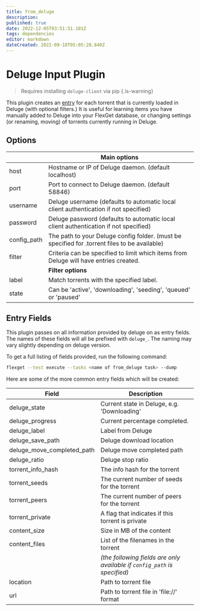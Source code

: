 ```yaml
---
title: from_deluge
description: 
published: true
date: 2022-12-05T03:51:51.101Z
tags: dependencies
editor: markdown
dateCreated: 2022-09-18T05:05:28.840Z
---
```


# Deluge Input Plugin
> Requires installing `deluge-client` via pip
{.is-warning}

This plugin creates an [entry](/Entry) for each torrent that is currently loaded in Deluge (with optional filters.) It is useful for learning items you have manually added to Deluge into your FlexGet database, or changing settings (or renaming, moving) of torrents currently running in Deluge.

## Options
|  | **Main options** |
| --- | --- |
| host | Hostname or IP of Deluge daemon. (default localhost) |
| port | Port to connect to Deluge daemon. (default 58846) |
| username | Deluge username (defaults to automatic local client authentication if not specified) |
| password | Deluge password (defaults to automatic local client authentication if not specified) |
| config_path | The path to your Deluge config folder. (must be specified for .torrent files to be available) |
| filter | Criteria can be specified to limit which items from Deluge will have entries created. |
|  | **Filter options** |
| label | Match torrents with the specified label. |
| state | Can be 'active', 'downloading', 'seeding', 'queued' or 'paused' |

## Entry Fields
This plugin passes on all information provided by deluge on as entry fields. The names of these fields will all be prefixed with `deluge_`. The naming may vary slightly depending on deluge version.

To get a full listing of fields provided, run the following command:
```sh
flexget --test execute --tasks <name of from_deluge task> --dump
```

Here are some of the more common entry fields which will be created:

| Field | Description |
| --- | --- |
| deluge_state | Current state in Deluge, e.g. 'Downloading' |
| deluge_progress | Current percentage completed. |
| deluge_label | Label from Deluge |
| deluge_save_path | Deluge download location |
| deluge_move_completed_path | Deluge move completed path |
| deluge_ratio | Deluge stop ratio |
| torrent_info_hash | The info hash for the torrent |
| torrent_seeds | The current number of seeds for the torrent |
| torrent_peers | The current number of peers for the torrent |
| torrent_private | A flag that indicates if this torrent is private |
| content_size | Size in MB of the content |
| content_files | List of the filenames in the torrent |
|  | *(the following fields are only available if `config_path` is specified)* |
| location | Path to torrent file |
|url|Path to torrent file in 'file://' format|
